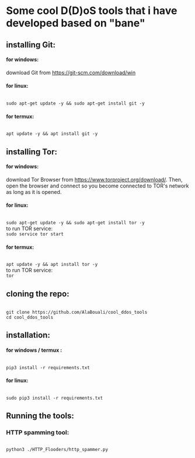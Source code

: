 # Some cool D(D)oS tools that i have developed based on "bane"
<h2>installing Git:</h2>
<h4>for windows:</h4>
 download Git from <a href="https://git-scm.com/download/win">https://git-scm.com/download/win</a>
<h4>for linux:</h4>
<code>
sudo apt-get update -y && sudo apt-get install git -y
</code>
<h4>for termux:</h4>
<code>
apt update -y && apt install git -y
</code>

<h2>installing Tor:</h2>
<h4>for windows:</h4>
 download Tor Browser from <a href="https://www.torproject.org/download/">https://www.torproject.org/download/</a>. Then, open the browser and connect so you become connected to TOR's network as long as it is opened.
<h4>for linux:</h4>
<code>
sudo apt-get update -y && sudo apt-get install tor -y
</code>
to run TOR service:
<code>
sudo service tor start
</code>
<h4>for termux:</h4>
<code>
apt update -y && apt install tor -y
</code>
to run TOR service:
<code>
tor
</code>


<h2>cloning the repo:</h2>
<code>
git clone https://github.com/AlaBouali/cool_ddos_tools
cd cool_ddos_tools
</code>
<h2>installation:</h2>

<h4>for windows / termux :</h4>

<code>
pip3 install -r requirements.txt
</code>
<h4>for linux:</h4>

<code>
sudo pip3 install -r requirements.txt
</code>
<h2>Running the tools:</h2>
<h3>HTTP spamming tool:</h3>
<code>
python3 ./HTTP_Flooders/http_spammer.py
</code>
